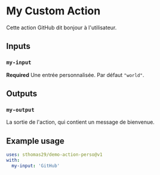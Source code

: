 ﻿# My Custom Action

Cette action GitHub dit bonjour à l'utilisateur.

## Inputs

### `my-input`

**Required** Une entrée personnalisée. Par défaut `"world"`.

## Outputs

### `my-output`

La sortie de l'action, qui contient un message de bienvenue.

## Example usage

```yaml
uses: sthomas29/demo-action-perso@v1
with:
  my-input: 'GitHub'
